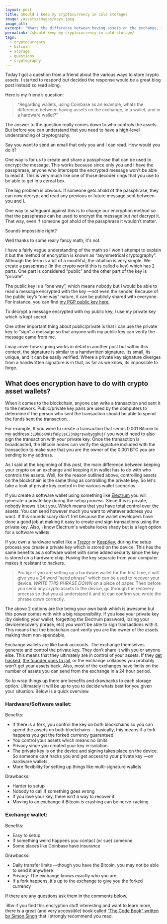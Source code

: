```yaml
---
layout: post
title: Should I keep my cryptocurrency in cold storage?
image: /assets/images/keys.jpeg
image_alt: 
excerpt: "Whats the difference between having assets on the exchange, in a wallet, and in a hardware wallet?"
permalink: /should-keep-my-cryptocurrency-in-cold-storage/
tags:
  - cryptocurrency
  - bitcoin
  - storage
  - questions
  - cryptography
--- 
```


Today I got a question from a friend about the various ways to store crypto assets. I started to respond but decided the response would be a great blog post instead so read along.

Here is my friend’s question:

> “Regarding wallets, using Coinbase as an example, whats the difference between having assets on the exchange, in a wallet, and in a hardware wallet?”

The answer to the question really comes down to who controls the assets. But before you can understand that you need to have a high-level understanding of cryptography.

Say you want to send an email that only you and I can read. How would you do it?

One way is for us to create and share a passphrase that can be used to encrypt the message. This works because since only you and I have the passphrase, anyone who intercepts the encrypted message won't be able to read it. This is very much like one of those decoder rings that you use to be able to get in a cereal box.

The big problem is obvious. If someone gets ahold of the passphrase, they can now decrypt and read any previous or future message sent between you and I.

One way to safeguard against this is to change our encryption method so that the passphrase can be used to encrypt the message but *not* decrypt it. That way, even if someone got ahold of the passphrase it wouldn’t matter.

Sounds impossible right?

Well thanks to some really fancy math, it's not.

I have a fairly vague understanding of the math so I won't attempt to explain it but the method of encryption is known as “asymmetrical cryptography”. Although the term is a bit of a mouthful, the intuition is very simple. We create a passphrase (in the crypto world this is called a key) which has 2 parts. One part is considered “public” and the other part of the key is “private”.

The public key is a “one way”, which means nobody but I would be able to read a message encrypted with the key —not even the sender. Because of the public key’s “one way” nature, it can be publicly shared with everyone. For instance, you can find [my PGP public key here.](http://www.jsfour.com/public-key/)

To decrypt a message encrypted with my public key, I use my private key which is kept secret.

One other important thing about public/private is that I can use the private key to “sign” a message so that anyone with my public key can verify the message came from me.

I may cover how signing works in detail in another post but within this context, the signature is similar to a handwritten signature. Its small, its unique, and it can be easily verified. Where a private key signature diverges from a handwritten signature is in that, as far as we know, its impossible to forge.

## What does encryption have to do with crypto asset wallets?

When it comes to the blockchain, anyone can write a transaction and sent it to the network. Public/private key pairs are used by the computers to determine if the person who sent the transaction should be able to spend the funds sent the transaction.

For example, If you were to create a transaction that sends 0.001 Bitcoin to my address `3LDhDoKVRzfHFpJsCJ3nDgrswxbygghUjT` you would need to also sign the transaction with your private key. Once the transaction is broadcasted, the Bitcoin nodes can verify the signature included with the transaction to make sure that you are the owner of the 0.001 BTC you are sending to my address.

As I said at the beginning of this post, the main difference between keeping your crypto on an exchange and keeping it in wallet has to do with who controls the assets. Well, for the reason outlined above, controlling assets on the blockchain is the same thing as controlling the private key. So let's take a look at private key control in the various wallet scenarios.

If you create a software wallet using something like [Electrum](https://electrum.org/) you will generate a private key during the setup process. Since this is private, nobody knows it but you. Which means that you have total control over the assets. You can send however much you want to whatever address you want. If this sounds scary don’t fret because the wallet developers have done a good job at making it easy to create and sign transactions using the private key. Also, I know Electrum's website looks shady but is a legit option for a software wallets.

If you own a hardware wallet like a [Trezor](https://trezor.io/) or [KeepKey](https://www.keepkey.com/), during the setup process you create a private key which is stored on the device. This has the same benefits as a software wallet with some added security since the key is stored on a hardware chip. Having the key separate from your computer makes it resistant to hackers.

> Pro tip: if you are setting up a hardware wallet for the first time, it will give you a 24 word “seed phrase” which can be used to recover your device. *WRITE THIS PHRASE DOWN* on a piece of paper. Then before you send any crypto assets to the device, go through the recovery process so that you a) understand it and b) can confirm you wrote the phrase down correctly.

The above 2 options are like being your own bank which is awesome but this power comes with with a big responsibility. If you lose your private key (by deleting your wallet, forgetting the Electrum password, losing your device/recovery phrase, etc) you won't be able to sign transactions with it. This means that the blockchain cant verify you are the owner of the assets making them non-spendable.

Exchange wallets are like bank accounts. The exchange themselves generate and control the private key. They don’t share it with you or anyone else. This means that they ultimately are in control of your assets. If they [get hacked](https://en.wikipedia.org/wiki/Mt._Gox), [the founder goes to jail](https://www.theverge.com/2017/7/26/16035702/btce-arrest-bitcoin-alexander-vinnik-mt-gox-theft-suspect), or the exchange collapses you probably won't get your assets back. Also, most of the exchanges have limits on the number of assets you can send from the exchange in a 24 hour period.

So to wrap things up there are benefits and drawbacks to each storage option. Ultimately it will be up to you to decide whats best for you given your situation. Below is a quick overview.

### Hardware/Software wallet:

Benefits:
- If there is a fork, you control the key on both blockchains so you can spend the assets on both blockchains —basically, this means if a fork happens you get the forked currency guaranteed
- You control your assets which means no limits
- Privacy since you created your key in isolation
- The private key is on the device and signing takes place on the device. So someone cant hacks you and get access to your private key —on hardware wallets
- More flexibility for setting up things like multi-signature wallets

Drawbacks:
- Harder to setup
- Nobody to call if something goes wrong
- If you lose your key, there isn’t a way to recover it
- Moving to an exchange if Bitcoin is crashing can be nerve-racking 

### Exchange wallet:

Benefits:
- Easy to setup
- If something weird happens you contact (or sue) someone
- Some places like Coinbase have insurance

Drawbacks:
- Daily transfer limits —though you have the Bitcoin, you may not be able to send it anywhere
- Privacy: The exchange knows exactly who you are
- If a fork happens, it's up to the exchange to give you the forked currency

If there are any questions ask them in the comments below.

 Btw if you find this encryption stuff interesting and want to learn more, there is a great (and very accessible) book called [“The Code Book” written by Simon Singh](https://www.amazon.com/Code-Book-Science-Secrecy-Cryptography/dp/0385495323/ref=sr_1_1?ie=UTF8&qid=1511925030&sr=8-1&keywords=the+code+book) that I strongly recommend you read.
